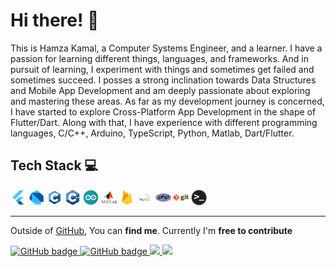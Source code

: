<p align="center">
  <h1>Hi there! 👋</h1> 
  This is Hamza Kamal, a Computer Systems Engineer, and a learner. I have a passion for learning different things, languages, and frameworks. And in pursuit of           learning, I experiment with things and sometimes get failed and sometimes succeed. I posses a strong inclination towards Data Structures and Mobile App Development     and am deeply passionate about exploring and mastering these areas. As far as my development journey is concerned, I have started to explore Cross-Platform App         Development in the shape of Flutter/Dart. Along with that, I have experience with different programming languages, C/C++, Arduino, TypeScript, Python, Matlab,         Dart/Flutter.
</p>

## Tech Stack :computer:
<code><img height="25" src="https://raw.githubusercontent.com/github/explore/80688e429a7d4ef2fca1e82350fe8e3517d3494d/topics/flutter/flutter.png"></code>
<code><img height="25" src="https://raw.githubusercontent.com/github/explore/80688e429a7d4ef2fca1e82350fe8e3517d3494d/topics/dart/dart.png"></code>
<code><img height="25" src="https://raw.githubusercontent.com/github/explore/80688e429a7d4ef2fca1e82350fe8e3517d3494d/topics/c/c.png"></code>
<code><img height="25" src="https://raw.githubusercontent.com/github/explore/80688e429a7d4ef2fca1e82350fe8e3517d3494d/topics/cpp/cpp.png"></code>
<code><img height="25" src="https://raw.githubusercontent.com/github/explore/80688e429a7d4ef2fca1e82350fe8e3517d3494d/topics/arduino/arduino.png"></code>
<code><img height="25" src="https://raw.githubusercontent.com/github/explore/80688e429a7d4ef2fca1e82350fe8e3517d3494d/topics/matlab/matlab.png"></code>
<code><img height="25" src="https://raw.githubusercontent.com/github/explore/80688e429a7d4ef2fca1e82350fe8e3517d3494d/topics/firebase/firebase.png"></code>
<code><img height="25" src="https://raw.githubusercontent.com/github/explore/80688e429a7d4ef2fca1e82350fe8e3517d3494d/topics/mysql/mysql.png"></code>
<code><img height="25" src="https://raw.githubusercontent.com/github/explore/80688e429a7d4ef2fca1e82350fe8e3517d3494d/topics/php/php.png"></code>
<code><img height="25" src="https://raw.githubusercontent.com/github/explore/80688e429a7d4ef2fca1e82350fe8e3517d3494d/topics/git/git.png"></code>
<code><img height="25" src="https://raw.githubusercontent.com/github/explore/80688e429a7d4ef2fca1e82350fe8e3517d3494d/topics/terminal/terminal.png"></code>

<!-- ---

 <p align="center">
  <img width="65%" src="https://github-readme-stats.vercel.app/api?username=hmzaak&show_icons=true&title_color=fff&icon_color=79ff97&text_color=9f9f9f&bg_color=151515"   />
  <img width="27%" src="https://github-readme-stats.vercel.app/api/top-langs/?username=hmzaak&count_icons=true&title_color=fff&icon_color=79ff97&text_color=9f9f9f&bg_color=151515" />
</p> -->


---

Outside of [GitHub](https://github.com/hmzaak/), You can **find me**. Currently I'm **free to contribute**

<p>
  <a href="https://github.com/hmzaak?tab=followers">
    <img src="https://komarev.com/ghpvc/?username=hmzaak&color=blue&label=Profile+Views" alt="GitHub badge" />
  </a>
  <a href="https://github.com/hmzaak?tab=followers">
    <img src="https://img.shields.io/github/followers/hmzaak?label=follow&style=social" alt="GitHub badge" />
  </a>
  <a href="https://twitter.com/hmzaa_k">
    <img src="https://img.shields.io/twitter/follow/hmzaa_k?style=social" />
  </a>
  <a href="https://www.linkedin.com/in/hamza-kamal-505406179">
    <img src="https://img.shields.io/badge/-Hamza Kamal-blue?style=flat-square&logo=Linkedin&logoColor=white&link" />
  </a>
</p>
